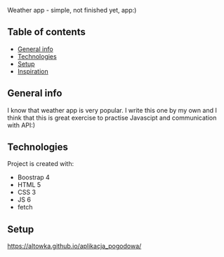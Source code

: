 Weather app - simple, not finished yet, app:)

## Table of contents
* [General info](#general-info)
* [Technologies](#technologies)
* [Setup](#setup)
* [Inspiration](#inspiration)

## General info
I know that weather app is very popular. I write this one by my own and I think that this is great exercise to practise Javascipt and communication with API:)

## Technologies
Project is created with:
* Boostrap 4
* HTML 5
* CSS 3
* JS 6
* fetch

## Setup
https://altowka.github.io/aplikacja_pogodowa/



